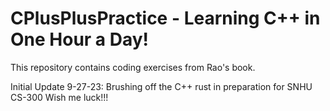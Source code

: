 # CPlusPlusPractice - Learning C++ in One Hour a Day!
This repository contains coding exercises from Rao's book.

Initial Update 9-27-23: 
Brushing off the C++ rust in preparation for SNHU CS-300
Wish me luck!!!


